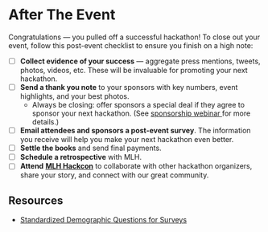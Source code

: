 # After The Event

Congratulations — you pulled off a successful hackathon! To close out your event, follow this post-event checklist to ensure you finish on a high note:

* [ ] **Collect evidence of your success** — aggregate press mentions, tweets, photos, videos, etc. These will be invaluable for promoting your next hackathon.
* [ ] **Send a thank you note** to your sponsors with key numbers, event highlights, and your best photos.
  * Always be closing: offer sponsors a special deal if they agree to sponsor your next hackathon. (See [sponsorship webinar ](https://www.youtube.com/watch?v=QI9NVe2wA5w)for more details.)
* [ ] **Email attendees and sponsors a post-event survey**. The information you receive will help you make your next hackathon even better.
* [ ] **Settle the books** and send final payments.
* [ ] **Schedule a retrospective** with MLH.
* [ ] **Attend** [**MLH Hackcon**](https://hackcon.mlh.io/) to collaborate with other hackathon organizers, share your story, and connect with our great community.

## Resources

* [Standardized Demographic Questions for Surveys](https://docs.google.com/document/d/12h1yAa7D7EQEBvZOjbhN6e1OYBGjIbCRiyoMWXYMwOA/edit)
